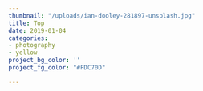 ```yaml
---
thumbnail: "/uploads/ian-dooley-281897-unsplash.jpg"
title: Top
date: 2019-01-04
categories:
- photography
- yellow
project_bg_color: ''
project_fg_color: "#FDC70D"

---
```

